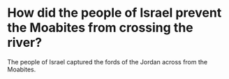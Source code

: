 # How did the people of Israel prevent the Moabites from crossing the river?

The people of Israel captured the fords of the Jordan across from the Moabites.
